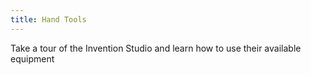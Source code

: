 ```yaml
---
title: Hand Tools
---
```

<!-- ![Picture of Invention Studio](../assets/workshops/is.jpg#icon)
<br/><br/>

<br/><br/>
<br/><br/> -->

Take a tour of the Invention Studio and learn how to use their available equipment
